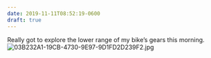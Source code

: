 ```yaml
---
date: 2019-11-11T08:52:19-0600
draft: true
---
```




Really got to explore the lower range of my bike’s gears this morning. ![03B232A1-19CB-4730-9E97-9D1FD2D239F2.jpg](https://ianwhitney.micro.blog/uploads/2019/dc21f223af.jpg)



